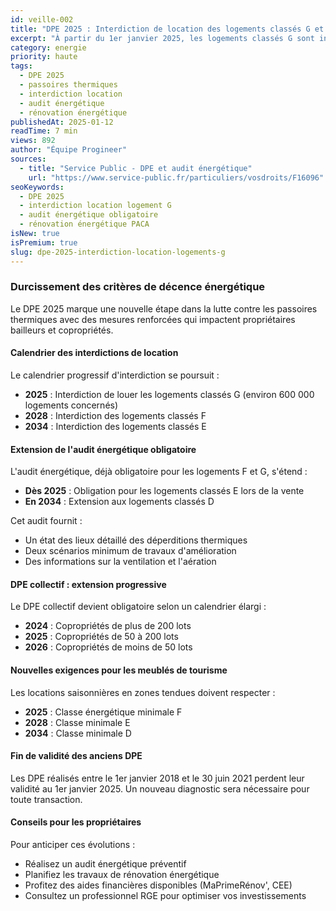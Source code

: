```yaml
---
id: veille-002
title: "DPE 2025 : Interdiction de location des logements classés G et nouvelles obligations"
excerpt: "À partir du 1er janvier 2025, les logements classés G sont interdits à la location. L'audit énergétique s'étend aux logements E et le DPE collectif devient obligatoire pour plus de copropriétés."
category: energie
priority: haute
tags:
  - DPE 2025
  - passoires thermiques
  - interdiction location
  - audit énergétique
  - rénovation énergétique
publishedAt: 2025-01-12
readTime: 7 min
views: 892
author: "Équipe Progineer"
sources:
  - title: "Service Public - DPE et audit énergétique"
    url: "https://www.service-public.fr/particuliers/vosdroits/F16096"
seoKeywords:
  - DPE 2025
  - interdiction location logement G
  - audit énergétique obligatoire
  - rénovation énergétique PACA
isNew: true
isPremium: true
slug: dpe-2025-interdiction-location-logements-g
---
```

<h3>Durcissement des critères de décence énergétique</h3>
<p>Le DPE 2025 marque une nouvelle étape dans la lutte contre les passoires thermiques avec des mesures renforcées qui impactent propriétaires bailleurs et copropriétés.</p>

<h4>Calendrier des interdictions de location</h4>
<p>Le calendrier progressif d'interdiction se poursuit :</p>
<ul>
  <li><strong>2025</strong> : Interdiction de louer les logements classés G (environ 600 000 logements concernés)</li>
  <li><strong>2028</strong> : Interdiction des logements classés F</li>
  <li><strong>2034</strong> : Interdiction des logements classés E</li>
</ul>

<h4>Extension de l'audit énergétique obligatoire</h4>
<p>L'audit énergétique, déjà obligatoire pour les logements F et G, s'étend :</p>
<ul>
  <li><strong>Dès 2025</strong> : Obligation pour les logements classés E lors de la vente</li>
  <li><strong>En 2034</strong> : Extension aux logements classés D</li>
</ul>

<p>Cet audit fournit :</p>
<ul>
  <li>Un état des lieux détaillé des déperditions thermiques</li>
  <li>Deux scénarios minimum de travaux d'amélioration</li>
  <li>Des informations sur la ventilation et l'aération</li>
</ul>

<h4>DPE collectif : extension progressive</h4>
<p>Le DPE collectif devient obligatoire selon un calendrier élargi :</p>
<ul>
  <li><strong>2024</strong> : Copropriétés de plus de 200 lots</li>
  <li><strong>2025</strong> : Copropriétés de 50 à 200 lots</li>
  <li><strong>2026</strong> : Copropriétés de moins de 50 lots</li>
</ul>

<h4>Nouvelles exigences pour les meublés de tourisme</h4>
<p>Les locations saisonnières en zones tendues doivent respecter :</p>
<ul>
  <li><strong>2025</strong> : Classe énergétique minimale F</li>
  <li><strong>2028</strong> : Classe minimale E</li>
  <li><strong>2034</strong> : Classe minimale D</li>
</ul>

<h4>Fin de validité des anciens DPE</h4>
<p>Les DPE réalisés entre le 1er janvier 2018 et le 30 juin 2021 perdent leur validité au 1er janvier 2025. Un nouveau diagnostic sera nécessaire pour toute transaction.</p>

<h4>Conseils pour les propriétaires</h4>
<p>Pour anticiper ces évolutions :</p>
<ul>
  <li>Réalisez un audit énergétique préventif</li>
  <li>Planifiez les travaux de rénovation énergétique</li>
  <li>Profitez des aides financières disponibles (MaPrimeRénov', CEE)</li>
  <li>Consultez un professionnel RGE pour optimiser vos investissements</li>
</ul> 